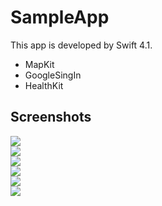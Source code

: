 # SampleApp

This app is developed by Swift 4.1.

* MapKit
* GoogleSingIn
* HealthKit

## Screenshots

<img src="./screenshot/IMG_0040.PNG">
<br>
<img src="./screenshot/IMG_0041.PNG">
<br>
<img src="./screenshot/IMG_0042.PNG">
<br>
<img src="./screenshot/IMG_0043.PNG">
<br>
<img src="./screenshot/IMG_0044.PNG">
<br>
<img src="./screenshot/IMG_0045.PNG">
<br>